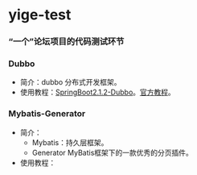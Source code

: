 # yige-test
### “一个”论坛项目的代码测试环节

### Dubbo 
- 简介：dubbo 分布式开发框架。
- 使用教程：[SpringBoot2.1.2-Dubbo](https://www.jianshu.com/p/0579ce1509ea)。[官方教程](https://github.com/apache/incubator-dubbo-spring-boot-project)。

### Mybatis-Generator
- 简介：
  - Mybatis：持久层框架。
  - Generator MyBatis框架下的一款优秀的分页插件。
- 使用教程：
